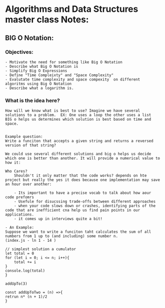 # Algorithms and Data Structures master class Notes:

## BIG O Notation:

### Objectives:

    - Motivate the need for something like Big O Notation
    - Describe what Big O Notation is
    - Simplify Big O Expressions
    - Define "Time Compleixty" and "Space Complexity"
    - Evalutate time complexity and space compexity  on different algoritms using Big O Notation
    - Describe what a logarithm is.

### What is the idea here?
    How will we know what is best to use? Imagine we have several solutions to a problem.  EX: One uses a loop the other uses a list
    BIG o helps us determines which solution is best based on time and space.


    Example question: 
    Write a funciton that accepts a given string and returns a reversed version of that string?

    We could use several different solutions and big o helps us decide which one is better than another. It will provide a numerical value to how it:

    Who Cares?
        Shouldn't it only matter that the code works? depends on hte project but really the yes it does because one implementation may save an hour over another:

        - Its important to have a precise vocab to talk about how aour code prefomrs
        - Usefule for disucssing trade-offs between different approaches
        - when your code slows down or crashes, identifying parts of the code that are inefficient cna help us find pain points in our applications.
        - it comes up in interviews quite a bit!
    
    - An Example:
    Suppose we want to write a funciton taht calculates the sum of all numbers from 1 up to (and including) some number n.
    (index.js - ln 1 - 14 )

``` const addUpTo = (n) => {
// simplest solution a cumulator
let total = 0
for (let i = 0; i <= n; i++){
    total += i
}
console.log(total)
}

addUpTo(3)

const addUpToTwo = (n) =>{
retrun n* (n + 1)/2
}
```
